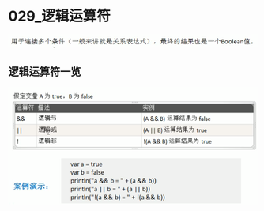 # 029_逻辑运算符

![image-20210323161903617](029_%E9%80%BB%E8%BE%91%E8%BF%90%E7%AE%97%E7%AC%A6/image-20210323161903617.png)

## 逻辑运算符一览

![image-20210323161932064](029_%E9%80%BB%E8%BE%91%E8%BF%90%E7%AE%97%E7%AC%A6/image-20210323161932064.png)